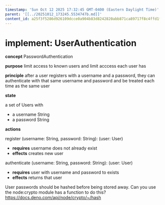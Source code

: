 ```yaml
---
timestamp: 'Sun Oct 12 2025 17:32:45 GMT-0400 (Eastern Daylight Time)'
parent: '[[../20251012_173245.5534747b.md]]'
content_id: a25f3f5286d926109dcce0a904b83d8242820abb871ca89717f8c4ffd1f32340
---
```


# implement: UserAuthentication

**concept** PasswordAuthentication

**purpose** limit access to known users and limit acccess each user has

**principle** after a user registers with a username and a password,
they can authenticate with that same username and password
and be treated each time as the same user

**state**

a set of Users with

* a username String
* a password String

**actions**

register (username: String, password: String): (user: User)

* **requires** username does not already exist
* **effects** creates new user

authenticate (username: String, password: String): (user: User)

* **requires** user with username and password to exists
* **effects** returns that user

User passwords should be hashed before being stored away. Can you use the node:crypto module has a function to do this? https://docs.deno.com/api/node/crypto/~/hash
